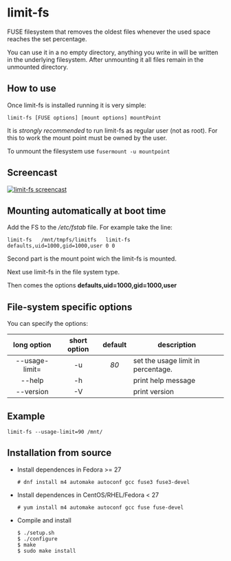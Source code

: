 # limit-fs
FUSE filesystem that removes the oldest files whenever the used space
reaches the set percentage.

You can use it in a no empty directory, anything you write in will be
written in the underlying filesystem. After unmounting it all files
remain in the unmounted directory.

## How to use
Once limit-fs is installed running it is very simple:

```
limit-fs [FUSE options] [mount options] mountPoint
```
It is _strongly recommended_ to run limit-fs as regular user (not as
root). For this to work the mount point must be owned by the user.

To unmount the filesystem use `fusermount -u mountpoint`

## Screencast
[![limit-fs screencast](https://asciinema.org/a/228205.png)](https://asciinema.org/a/228205)

## Mounting automatically at boot time

Add the FS to the */etc/fstab* file. For example take the line:
```
limit-fs   /mnt/tmpfs/limitfs	limit-fs	defaults,uid=1000,gid=1000,user	0 0
```
Second part is the mount point wich the limit-fs is mounted.

Next use limit-fs in the file system type.

Then comes the options **defaults,uid=1000,gid=1000,user**

## File-system specific options

You can specify the options:

| long option | short option | default | description |
|:-:|:-:|:-:|---|
| --usage-limit=<d> | -u | *80* | set the usage limit in percentage. |
| --help            | -h |      | print help message |
| --version         | -V |      | print version |

## Example
```
limit-fs --usage-limit=90 /mnt/
```

## Installation from source

 * Install dependences in Fedora >= 27
   ```
   # dnf install m4 automake autoconf gcc fuse3 fuse3-devel
   ```

 * Install dependences in CentOS/RHEL/Fedora < 27
   ```
   # yum install m4 automake autoconf gcc fuse fuse-devel
   ```

 * Compile and install
   ```
   $ ./setup.sh
   $ ./configure
   $ make
   $ sudo make install
   ```
